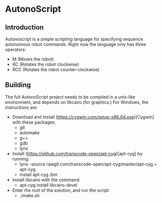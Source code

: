 # AutonoScript

## Introduction
  Autonoscript is a simple scripting language for specifying sequence autonomous robot commands.  Right now the language only has three operators:
  - M (Moves the robot)
  - RC (Rotates the robot clockwise)
  - RCC (Rotates the robot counter-clockwise)

## Building
  The full AutonoScript project needs to be compiled in a unix-like environment, and depends on libcairo (for graphics.)  For Windows, the instructions are:
  - Download and install (https://cygwin.com/setup-x86_64.exe)[Cygwin] with these packages:
    - git
    - automake
    - g++
    - gdb
    - lynx
  - Install (https://github.com/transcode-open/apt-cyg)[apt-cyg] by running:
    - lynx -source rawgit.com/transcode-open/apt-cyg/master/apt-cyg > apt-cyg
    - install apt-cyg /bin
  - Install libcairo with the command:
    - apt-cyg install libcairo-devel
  - Enter the root of the solution, and run the script:
    - ./make.sh
